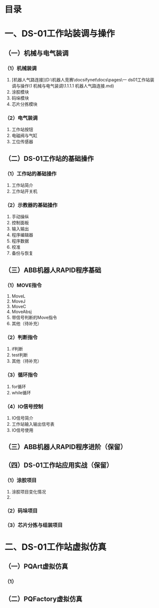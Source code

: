 <!-- docs/_sidebar.md -->

# 目录

# 一、DS-01工作站装调与操作

## （一）机械与电气装调

### 	（1）机械装调

1. [机器人气路连接](D:\机器人竞赛\docsifynet\docs\pages\一 ds01工作站装调与操作\1 机械与电气装调\1.1.1.1 机器人气路连接.md)
2. 涂胶模块
3. 码垛模块
4. 芯片分拣模块

### 	（2）电气装调

1. 工作站按钮
2. 电磁阀与气缸
3. 工位传感器

## （二）DS-01工作站的基础操作

### 	（1）工作站的基础操作

1. 工作站简介
2. 工作站开关机

### 	（2）示教器的基础操作

1. 手动操纵
2. 控制面板
3. 输入输出
4. 程序编辑器
5. 程序数据
6. 校准
7. 备份与恢复

## （三）ABB机器人RAPID程序基础

### 	（1）MOVE指令

1. MoveL
2. MoveJ
3. MoveC
4. MoveAbsj
5. 带信号判断的Move指令
6. 其他（待补充）

### 	（2）判断指令

1. if判断
2. test判断
3. 其他（待补充）

### 	（3）循环指令

1. for循环
2. while循环

### 	（4）IO信号控制

1. IO信号简介
2. 工作站输入输出信号表
3. IO信号使用

## （三）ABB机器人RAPID程序进阶（保留）

## （四）DS-01工作站应用实战（保留）

### 	（1）涂胶项目

1. 涂胶项目变化情况
2. 

### 	（2）码垛项目

### 	（3）芯片分拣与组装项目

# 二、DS-01工作站虚拟仿真

## （一）PQArt虚拟仿真

### 	（1）

## （二）PQFactory虚拟仿真

